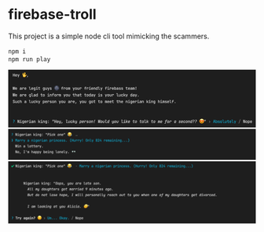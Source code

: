 # firebase-troll

This project is a simple node cli tool mimicking the scammers.

```
npm i
npm run play
```

![Alt text](./images/intro.png?raw=true 'Intro')
![Alt text](./images/choose.png?raw=true 'Choose')
![Alt text](./images/result1.png?raw=true 'Result')
